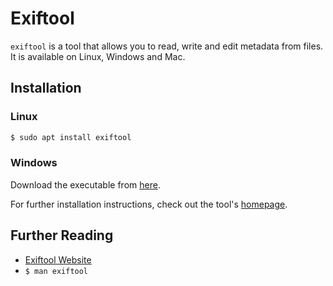 # Exiftool

`exiftool` is a tool that allows you to read, write and edit metadata from files. It is available on Linux, Windows and Mac.

## Installation

### Linux

```bash
$ sudo apt install exiftool
```

### Windows

Download the executable from [here](https://exiftool.org/).

For further installation instructions, check out the tool's [homepage](https://exiftool.org/).

## Further Reading

- [Exiftool Website](https://exiftool.org/)
- `$ man exiftool`
